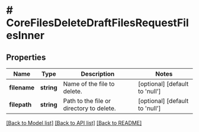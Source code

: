 # # CoreFilesDeleteDraftFilesRequestFilesInner

## Properties

Name | Type | Description | Notes
------------ | ------------- | ------------- | -------------
**filename** | **string** | Name of the file to delete. | [optional] [default to 'null']
**filepath** | **string** | Path to the file or directory to delete. | [optional] [default to 'null']

[[Back to Model list]](../../README.md#models) [[Back to API list]](../../README.md#endpoints) [[Back to README]](../../README.md)
